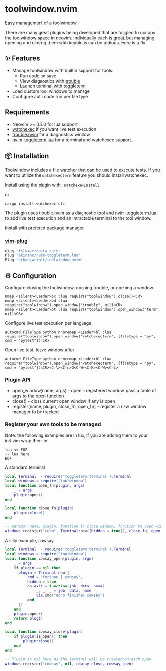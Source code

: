 # toolwindow.nvim

Easy management of a toolwindow.

There are many great plugins being developed that are toggled to occupy the
toolwindow space in neovim. Individually each is great, but managing opening
and closing them with keybinds can be tedious. Here is a fix.

## ✨ Features

* Manage toolwindow with builtin support for tools:
    - Run code on save
    - View diagnostics with [trouble](https://github.com/folke/trouble.nvim)
    - Launch terminal with [toggleterm](https://github.com/akinsho/nvim-toggleterm.lua)
* Load custom tool windows to manage
* Configure auto code run per file type

## Requirements

- Neovim >= 0.5.0 for lua support
- [watchexec](https://github.com/watchexec/watchexec) if you want live test execution
- [trouble.nvim](https://github.com/folke/trouble.nvim) for a diagnostics window
- [nvim-toggleterm.lua]( https://github.com/akinsho/nvim-toggleterm.lua ) for a terminal and watchexec support.

## 📦 Installation

Toolwindow includes a file watcher that can be used to execute tests. If you
want to utilize the `watchexecterm` feature you should install watchexec.

Install using the plugin with `:WatchexecInstall`

or

```sh
cargo install watchexec-cli
```

The plugin uses [ trouble.nvim ]( https://github.com/folke/trouble.nvim ) as a diagnostic tool and [ nvim-toggleterm.lua ]( https://github.com/akinsho/nvim-toggleterm.lua ) to add live test execution and an intractable terminal to the tool window.

Install with prefered package manager:

### [vim-plug](https://github.com/junegunn/vim-plug)

```sh
Plug 'folke/trouble.nvim'
Plug 'akinsho/nvim-toggleterm.lua'
Plug 'ethanjwright/toolwindow.nvim'
```

## ⚙️ Configuration

Configure closing the toolwindow, opening trouble, or opening a window.

```vim
nmap <silent><Leader>bc :lua require("toolwindow").close()<CR>
nmap <silent><Leader>bd :lua require("toolwindow").open_window("trouble", nil)<CR>
nmap <silent><Leader>bt :lua require("toolwindow").open_window("term", nil)<CR>
```

Configure live test execution per language

```vim
autocmd FileType python nnoremap <Leader>bl :lua require("toolwindow").open_window("watchexecterm", {filetype = "py", cmd = "pytest"})<CR>
```

Open live test, leave window after

```vim
autocmd FileType python nnoremap <Leader>bl :lua require("toolwindow").open_window("watchexecterm", {filetype = "py", cmd = "pytest"})<CR><C-\><C-n>G<C-W><C-K><C-W><C-L>
```

### Plugin API


- open_window(name, args) - open a registered window, pass a table of args to the open function
- close() - close current open window if any is open
- register(name, plugin, close_fn, open_fn) - register a new window manager to be tracked

### Register your own tools to be managed

Note: the following examples are in lua, if you are adding them to your
init.vim wrap them in:

```vim
lua << EOF
-- lua here
EOF
```


A standard terminal

```lua
local Terminal  = require('toggleterm.terminal').Terminal
local windows = require("toolwindow")
local function open_fn(plugin, args)
    _ = args
    plugin:open()
end

local function close_fn(plugin)
    plugin:close()
end

-- params: name, plugin, function to close window, function to open window
windows.register("term", Terminal:new({hidden = true}), close_fn, open_fn)
```

A silly example, cowsay

```lua
local Terminal  = require('toggleterm.terminal').Terminal
local windows = require("toolwindow")
local function cowsay_open(plugin, args)
    _ = args
    if plugin == nil then
      plugin = Terminal:new({
          cmd = "fortune | cowsay",
          hidden = true,
          on_exit = function(job, data, name)
              _, _, _ = job, data, name
              vim.cmd("echo finished cowsay")
          end,
      })
    end
    plugin:open()
    return plugin
end

local function cowsay_close(plugin)
    if plugin:is_open() then
        plugin:close()
    end
end

-- Plugin is nil here as the terminal will be created on each open
windows.register("cowsay", nil, cowsay_close, cowsay_open)
```
